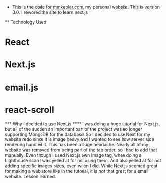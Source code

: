 * This is the code for [mmkepler.com](https://www.mmkepler.com), my personal website.
This is version 3.0. I rewored the site to learn next.js

** Technology Used:
#  React
#  Next.js
#  email.js
#  react-scroll

***  Why I decided to use Next.js
**** I was doing a huge tutorial for Next.js, but all of the sudden an important part of the project was no longer supporting MongoDB for the database! So I decided to use Next for my website redo since it is image heavy and I wanted to see how server side rendering handled it. This has been a huge headache. Nearly all of my website was removed from being part of the tab order, so I had to add that manually. Even though I used Next.js own Image tag, when doing a Lighthouse scan I was yelled at for not using them. And also yelled at for not adding specific images sizes, even when I did. While Next.js seemed great for making a web store like in the tutorial, it is not that great for a small website. Lesson learned. 
